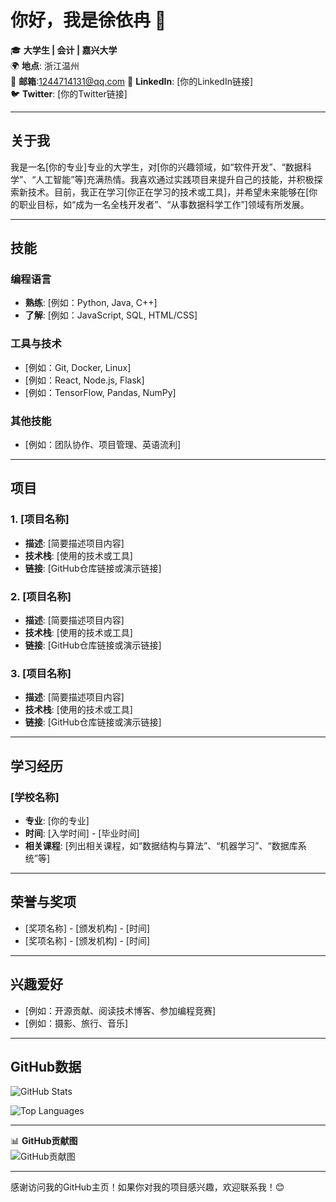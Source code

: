 # 你好，我是徐依冉 👋

🎓 **大学生 | 会计 | 嘉兴大学**  
🌍 **地点**: 浙江温州  
📧 **邮箱**:1244714131@qq.com
💼 **LinkedIn**: [你的LinkedIn链接]  
🐦 **Twitter**: [你的Twitter链接]  

---

## 关于我

我是一名[你的专业]专业的大学生，对[你的兴趣领域，如“软件开发”、“数据科学”、“人工智能”等]充满热情。我喜欢通过实践项目来提升自己的技能，并积极探索新技术。目前，我正在学习[你正在学习的技术或工具]，并希望未来能够在[你的职业目标，如“成为一名全栈开发者”、“从事数据科学工作”]领域有所发展。

---

## 技能

### 编程语言
- **熟练**: [例如：Python, Java, C++]
- **了解**: [例如：JavaScript, SQL, HTML/CSS]

### 工具与技术
- [例如：Git, Docker, Linux]
- [例如：React, Node.js, Flask]
- [例如：TensorFlow, Pandas, NumPy]

### 其他技能
- [例如：团队协作、项目管理、英语流利]

---

## 项目

### 1. [项目名称]
- **描述**: [简要描述项目内容]
- **技术栈**: [使用的技术或工具]
- **链接**: [GitHub仓库链接或演示链接]

### 2. [项目名称]
- **描述**: [简要描述项目内容]
- **技术栈**: [使用的技术或工具]
- **链接**: [GitHub仓库链接或演示链接]

### 3. [项目名称]
- **描述**: [简要描述项目内容]
- **技术栈**: [使用的技术或工具]
- **链接**: [GitHub仓库链接或演示链接]

---

## 学习经历

### [学校名称]
- **专业**: [你的专业]
- **时间**: [入学时间] - [毕业时间]
- **相关课程**: [列出相关课程，如“数据结构与算法”、“机器学习”、“数据库系统”等]

---

## 荣誉与奖项
- [奖项名称] - [颁发机构] - [时间]
- [奖项名称] - [颁发机构] - [时间]

---

## 兴趣爱好
- [例如：开源贡献、阅读技术博客、参加编程竞赛]
- [例如：摄影、旅行、音乐]

---

## GitHub数据
![GitHub Stats](https://github-readme-stats.vercel.app/api?username=你的GitHub用户名&show_icons=true&theme=radical)

![Top Languages](https://github-readme-stats.vercel.app/api/top-langs/?username=你的GitHub用户名&layout=compact&theme=radical)

---

📊 **GitHub贡献图**  
![GitHub贡献图](https://ghchart.rshah.org/你的GitHub用户名)

---

感谢访问我的GitHub主页！如果你对我的项目感兴趣，欢迎联系我！😊

